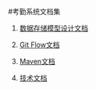 #考勤系统文档集


1. [数据存储模型设计文档](/schema/README.md "数据存储模型设计文档")

1. [Git Flow文档](/git-flow.md "Git Flow文档")

1. [Maven文档](/maven/README.md "Maven文档")

1. [技术文档](/solution/README.md "技术文档")